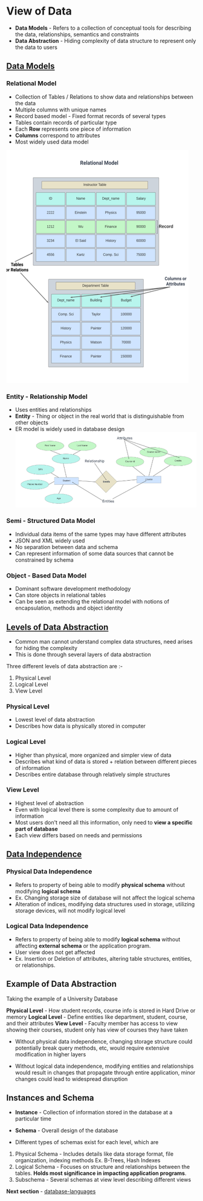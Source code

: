 # View of Data

-  **Data Models** - Refers to a collection of conceptual tools for describing the data, relationships, semantics and constraints
- **Data Abstraction** - Hiding complexity of data structure to represent only the data to users


## <u> Data Models </u>

### Relational Model

- Collection of Tables / Relations to show data and relationships between the data
- Multiple columns with unique names
- Record based model - Fixed format records of several types
- Tables contain records of particular type
- Each **Row** represents one piece of information
- **Columns** correspond to attributes
- Most widely used data model

![](Pasted%20image%2020230923194933.png)


### Entity - Relationship Model

- Uses entities and relationships
- **Entity** - Thing or object in the real world that is distinguishable from other objects
- ER model is widely used in database design
![](Pasted%20image%2020230923203143.png)

### Semi - Structured Data Model

- Individual data items of the same types may have different attributes
- JSON and XML widely used
- No separation between data and schema
- Can represent information of some data sources that cannot be constrained by schema

### Object - Based Data Model

- Dominant software development methodology
- Can store objects in relational tables
- Can be seen as extending the relational model with notions of encapsulation, methods and object identity


## <u>Levels of Data Abstraction</u>

- Common man cannot understand complex data structures, need arises for hiding the complexity
- This is done through several layers of data abstraction

Three different levels of data abstraction are :-
1. Physical Level
2. Logical Level
3. View Level

### Physical Level

- Lowest level of data abstraction
- Describes how data is physically stored in computer

### Logical Level

- Higher than physical, more organized and simpler view of data
- Describes what kind of data is stored + relation between different pieces of information
- Describes entire database through relatively simple structures

### View Level

- Highest level of abstraction
- Even with logical level there is some complexity due to amount of information
- Most users don't need all this information, only need to **view a specific part of database**
- Each view differs based on needs and permissions


## <u>Data Independence </u>


### Physical Data Independence

- Refers to property of being able to modify **physical schema** without modifying **logical schema**
- Ex. Changing storage size of database will not affect the logical schema
- Alteration of indices, modifying data structures used in storage, utilizing storage devices, will not modify logical level


### Logical Data Independence

- Refers to property of being able to modify **logical schema** without affecting **external schema** or the application program.
- User view does not get affected
- Ex. Insertion or Deletion of attributes, altering table structures, entities, or relationships.


## Example of Data Abstraction

Taking the example of a University Database

**Physical Level** - How student records, course info is stored in Hard Drive or memory
**Logical Level** - Define entities like department, student, course, and their attributes
**View Level** - Faculty member has access to view showing their courses, student only has view of courses they have taken

- Without physical data independence, changing storage structure could potentially break query methods, etc, would require extensive modification in higher layers

- Without logical data independence, modifying entities and relationships would result in changes that propagate through entire application, minor changes could lead to widespread disruption


## Instances and Schema

- **Instance** - Collection of information stored in the database at a particular time
- **Schema** - Overall design of the database

- Different types of schemas exist for each level, which are
1. Physical Schema - Includes details like data storage format, file organization, indexing methods Ex. B-Trees, Hash Indexes
2. Logical Schema - Focuses on structure and relationships between the tables. **Holds most significance in impacting application programs**. 
3. Subschema - Several schemas at view level describing different views




**Next section** - [database-languages](database-languages.md)


